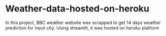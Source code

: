 # Weather-data-hosted-on-heroku
In this project, BBC weather website was scrapped to get 14 days weather prediction for input city. Using streamlit, it was hosted on heroku platform
